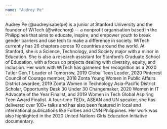 ```yaml
---
name: "Audrey Pe"
---
```


Audrey Pe (@audreyisabelpe) is a junior at Stanford University and the founder of WiTech (@witechorg) -- a nonprofit organisation based in the Philippines that aims to educate, inspire, and empower youth to break gender barriers and use tech to make a difference in society. WiTech currently has 26 chapters across 10 countries around the world. At Stanford, she is a Science, Technology, and Society major with a minor in Education. She is also a research assistant for Stanford’s Graduate School of Education, with a focus on projects dealing with diversity, equity, and inclusion. Her work with WiTech has garnered her recognition as a 2020 Tatler Gen.T Leader of Tomorrow, 2019 Global Teen Leader, 2020 Pinterest Council of Courage member, 2018 Zonta Young Women in Public Affairs District awardee, 2019 Zonta Women in Technology Asia-Pacific District Scholar, Opportunity Desk 30 Under 30 Changemaker, 2020 Women in IT Advocate of the Year Finalist, and 2019 Women in Tech Global Aspiring Teen Award Finalist. A four-time TEDx, ASEAN and UN speaker, she has delivered over 100+ talks and has also been featured in local and international publications like Forbes and CNN Philippines. Her work was also highlighted in the 2020 United Nations Girls Education Initiative documentary.
